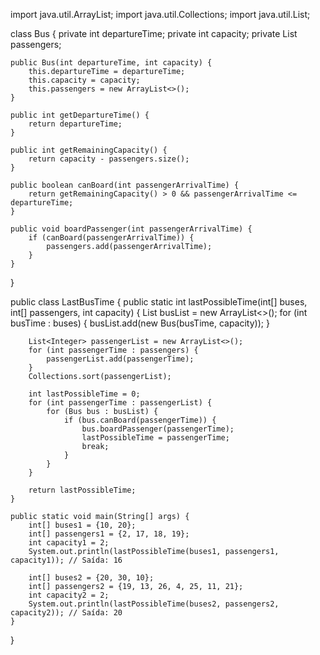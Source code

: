 import java.util.ArrayList;
import java.util.Collections;
import java.util.List;

class Bus {
    private int departureTime;
    private int capacity;
    private List<Integer> passengers;

    public Bus(int departureTime, int capacity) {
        this.departureTime = departureTime;
        this.capacity = capacity;
        this.passengers = new ArrayList<>();
    }

    public int getDepartureTime() {
        return departureTime;
    }

    public int getRemainingCapacity() {
        return capacity - passengers.size();
    }

    public boolean canBoard(int passengerArrivalTime) {
        return getRemainingCapacity() > 0 && passengerArrivalTime <= departureTime;
    }

    public void boardPassenger(int passengerArrivalTime) {
        if (canBoard(passengerArrivalTime)) {
            passengers.add(passengerArrivalTime);
        }
    }
}

public class LastBusTime {
    public static int lastPossibleTime(int[] buses, int[] passengers, int capacity) {
        List<Bus> busList = new ArrayList<>();
        for (int busTime : buses) {
            busList.add(new Bus(busTime, capacity));
        }

        List<Integer> passengerList = new ArrayList<>();
        for (int passengerTime : passengers) {
            passengerList.add(passengerTime);
        }
        Collections.sort(passengerList);

        int lastPossibleTime = 0;
        for (int passengerTime : passengerList) {
            for (Bus bus : busList) {
                if (bus.canBoard(passengerTime)) {
                    bus.boardPassenger(passengerTime);
                    lastPossibleTime = passengerTime;
                    break;
                }
            }
        }

        return lastPossibleTime;
    }

    public static void main(String[] args) {
        int[] buses1 = {10, 20};
        int[] passengers1 = {2, 17, 18, 19};
        int capacity1 = 2;
        System.out.println(lastPossibleTime(buses1, passengers1, capacity1)); // Saída: 16

        int[] buses2 = {20, 30, 10};
        int[] passengers2 = {19, 13, 26, 4, 25, 11, 21};
        int capacity2 = 2;
        System.out.println(lastPossibleTime(buses2, passengers2, capacity2)); // Saída: 20
    }
}





